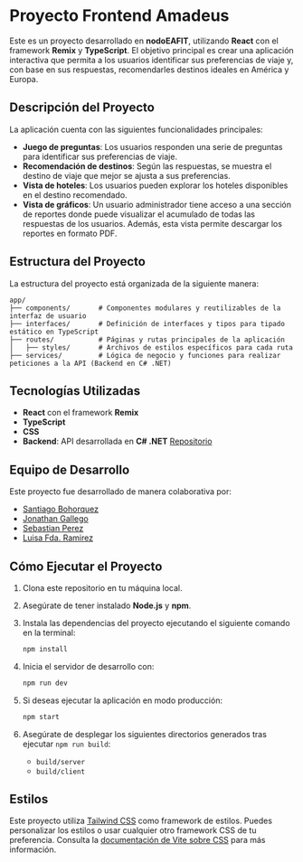 # Proyecto Frontend Amadeus

Este es un proyecto desarrollado en **nodoEAFIT**, utilizando **React** con el framework **Remix** y **TypeScript**. El objetivo principal es crear una aplicación interactiva que permita a los usuarios identificar sus preferencias de viaje y, con base en sus respuestas, recomendarles destinos ideales en América y Europa.

## Descripción del Proyecto

La aplicación cuenta con las siguientes funcionalidades principales:

- **Juego de preguntas**: Los usuarios responden una serie de preguntas para identificar sus preferencias de viaje.
- **Recomendación de destinos**: Según las respuestas, se muestra el destino de viaje que mejor se ajusta a sus preferencias.
- **Vista de hoteles**: Los usuarios pueden explorar los hoteles disponibles en el destino recomendado.
- **Vista de gráficos**: Un usuario administrador tiene acceso a una sección de reportes donde puede visualizar el acumulado de todas las respuestas de los usuarios. Además, esta vista permite descargar los reportes en formato PDF.

## Estructura del Proyecto

La estructura del proyecto está organizada de la siguiente manera:

```
app/
├── components/       # Componentes modulares y reutilizables de la interfaz de usuario
├── interfaces/       # Definición de interfaces y tipos para tipado estático en TypeScript
├── routes/           # Páginas y rutas principales de la aplicación
│   ├── styles/       # Archivos de estilos específicos para cada ruta
├── services/         # Lógica de negocio y funciones para realizar peticiones a la API (Backend en C# .NET)
```

## Tecnologías Utilizadas

- **React** con el framework **Remix**
- **TypeScript**
- **CSS**
- **Backend**: API desarrollada en **C# .NET** [Repositorio](https://github.com/jonathanG29/API_AMADEUS_BACK)

## Equipo de Desarrollo

Este proyecto fue desarrollado de manera colaborativa por:

- [Santiago Bohorquez](https://github.com/SantiagoBA98)
- [Jonathan Gallego](https://github.com/jonathanG29)
- [Sebastian Perez](https://github.com/Sebaspj7)
- [Luisa Fda. Ramirez](https://github.com/LuRamirezR)

## Cómo Ejecutar el Proyecto

1. Clona este repositorio en tu máquina local.
2. Asegúrate de tener instalado **Node.js** y **npm**.
3. Instala las dependencias del proyecto ejecutando el siguiente comando en la terminal:

   ```bash
   npm install
   ```

4. Inicia el servidor de desarrollo con:

   ```bash
   npm run dev
   ```

5. Si deseas ejecutar la aplicación en modo producción:

   ```bash
   npm start
   ```

6. Asegúrate de desplegar los siguientes directorios generados tras ejecutar `npm run build`:

   - `build/server`
   - `build/client`

## Estilos

Este proyecto utiliza [Tailwind CSS](https://tailwindcss.com/) como framework de estilos. Puedes personalizar los estilos o usar cualquier otro framework CSS de tu preferencia. Consulta la [documentación de Vite sobre CSS](https://vitejs.dev/guide/features.html#css) para más información.
